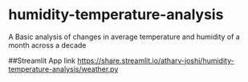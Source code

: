 # humidity-temperature-analysis
A Basic analysis of changes in average temperature and humidity of a month across a decade

##Streamlit App link
https://share.streamlit.io/atharv-joshi/humidity-temperature-analysis/weather.py
